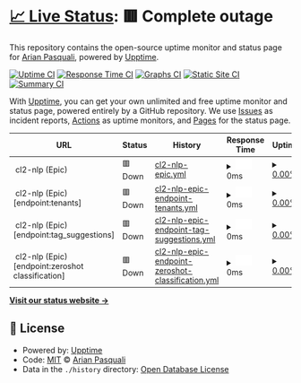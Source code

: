 # [📈 Live Status](https://arianpasquali.github.io/upptime-monitor-example): <!--live status--> **🟥 Complete outage**

This repository contains the open-source uptime monitor and status page for [Arian Pasquali](https://arianpasquali.github.io/upptime-monitor-example), powered by [Upptime](https://github.com/upptime/upptime).

[![Uptime CI](https://github.com/arianpasquali/upptime-monitor-example/workflows/Uptime%20CI/badge.svg)](https://github.com/arianpasquali/upptime-monitor-example/actions?query=workflow%3A%22Uptime+CI%22)
[![Response Time CI](https://github.com/arianpasquali/upptime-monitor-example/workflows/Response%20Time%20CI/badge.svg)](https://github.com/arianpasquali/upptime-monitor-example/actions?query=workflow%3A%22Response+Time+CI%22)
[![Graphs CI](https://github.com/arianpasquali/upptime-monitor-example/workflows/Graphs%20CI/badge.svg)](https://github.com/arianpasquali/upptime-monitor-example/actions?query=workflow%3A%22Graphs+CI%22)
[![Static Site CI](https://github.com/arianpasquali/upptime-monitor-example/workflows/Static%20Site%20CI/badge.svg)](https://github.com/arianpasquali/upptime-monitor-example/actions?query=workflow%3A%22Static+Site+CI%22)
[![Summary CI](https://github.com/arianpasquali/upptime-monitor-example/workflows/Summary%20CI/badge.svg)](https://github.com/arianpasquali/upptime-monitor-example/actions?query=workflow%3A%22Summary+CI%22)

With [Upptime](https://upptime.js.org), you can get your own unlimited and free uptime monitor and status page, powered entirely by a GitHub repository. We use [Issues](https://github.com/arianpasquali/upptime-monitor-example/issues) as incident reports, [Actions](https://github.com/arianpasquali/upptime-monitor-example/actions) as uptime monitors, and [Pages](https://arianpasquali.github.io/upptime-monitor-example) for the status page.

<!--start: status pages-->
<!-- This summary is generated by Upptime (https://github.com/upptime/upptime) -->
<!-- Do not edit this manually, your changes will be overwritten -->
<!-- prettier-ignore -->
| URL | Status | History | Response Time | Uptime |
| --- | ------ | ------- | ------------- | ------ |
| <img alt="" src="https://favicons.githubusercontent.com/null" height="13"> cl2-nlp (Epic) | 🟥 Down | [cl2-nlp-epic.yml](https://github.com/arianpasquali/upptime-monitor-example/commits/HEAD/history/cl2-nlp-epic.yml) | <details><summary><img alt="Response time graph" src="./graphs/cl2-nlp-epic/response-time-week.png" height="20"> 0ms</summary><br><a href="https://arianpasquali.github.io/upptime-monitor-example/history/cl2-nlp-epic"><img alt="Response time 239" src="https://img.shields.io/endpoint?url=https%3A%2F%2Fraw.githubusercontent.com%2Farianpasquali%2Fupptime-monitor-example%2FHEAD%2Fapi%2Fcl2-nlp-epic%2Fresponse-time.json"></a><br><a href="https://arianpasquali.github.io/upptime-monitor-example/history/cl2-nlp-epic"><img alt="24-hour response time 0" src="https://img.shields.io/endpoint?url=https%3A%2F%2Fraw.githubusercontent.com%2Farianpasquali%2Fupptime-monitor-example%2FHEAD%2Fapi%2Fcl2-nlp-epic%2Fresponse-time-day.json"></a><br><a href="https://arianpasquali.github.io/upptime-monitor-example/history/cl2-nlp-epic"><img alt="7-day response time 0" src="https://img.shields.io/endpoint?url=https%3A%2F%2Fraw.githubusercontent.com%2Farianpasquali%2Fupptime-monitor-example%2FHEAD%2Fapi%2Fcl2-nlp-epic%2Fresponse-time-week.json"></a><br><a href="https://arianpasquali.github.io/upptime-monitor-example/history/cl2-nlp-epic"><img alt="30-day response time 0" src="https://img.shields.io/endpoint?url=https%3A%2F%2Fraw.githubusercontent.com%2Farianpasquali%2Fupptime-monitor-example%2FHEAD%2Fapi%2Fcl2-nlp-epic%2Fresponse-time-month.json"></a><br><a href="https://arianpasquali.github.io/upptime-monitor-example/history/cl2-nlp-epic"><img alt="1-year response time 241" src="https://img.shields.io/endpoint?url=https%3A%2F%2Fraw.githubusercontent.com%2Farianpasquali%2Fupptime-monitor-example%2FHEAD%2Fapi%2Fcl2-nlp-epic%2Fresponse-time-year.json"></a></details> | <details><summary><a href="https://arianpasquali.github.io/upptime-monitor-example/history/cl2-nlp-epic">0.00%</a></summary><a href="https://arianpasquali.github.io/upptime-monitor-example/history/cl2-nlp-epic"><img alt="All-time uptime 63.26%" src="https://img.shields.io/endpoint?url=https%3A%2F%2Fraw.githubusercontent.com%2Farianpasquali%2Fupptime-monitor-example%2FHEAD%2Fapi%2Fcl2-nlp-epic%2Fuptime.json"></a><br><a href="https://arianpasquali.github.io/upptime-monitor-example/history/cl2-nlp-epic"><img alt="24-hour uptime 0.00%" src="https://img.shields.io/endpoint?url=https%3A%2F%2Fraw.githubusercontent.com%2Farianpasquali%2Fupptime-monitor-example%2FHEAD%2Fapi%2Fcl2-nlp-epic%2Fuptime-day.json"></a><br><a href="https://arianpasquali.github.io/upptime-monitor-example/history/cl2-nlp-epic"><img alt="7-day uptime 0.00%" src="https://img.shields.io/endpoint?url=https%3A%2F%2Fraw.githubusercontent.com%2Farianpasquali%2Fupptime-monitor-example%2FHEAD%2Fapi%2Fcl2-nlp-epic%2Fuptime-week.json"></a><br><a href="https://arianpasquali.github.io/upptime-monitor-example/history/cl2-nlp-epic"><img alt="30-day uptime 0.00%" src="https://img.shields.io/endpoint?url=https%3A%2F%2Fraw.githubusercontent.com%2Farianpasquali%2Fupptime-monitor-example%2FHEAD%2Fapi%2Fcl2-nlp-epic%2Fuptime-month.json"></a><br><a href="https://arianpasquali.github.io/upptime-monitor-example/history/cl2-nlp-epic"><img alt="1-year uptime 59.81%" src="https://img.shields.io/endpoint?url=https%3A%2F%2Fraw.githubusercontent.com%2Farianpasquali%2Fupptime-monitor-example%2FHEAD%2Fapi%2Fcl2-nlp-epic%2Fuptime-year.json"></a></details>
| <img alt="" src="https://favicons.githubusercontent.com/null" height="13"> cl2-nlp (Epic) [endpoint:tenants] | 🟥 Down | [cl2-nlp-epic-endpoint-tenants.yml](https://github.com/arianpasquali/upptime-monitor-example/commits/HEAD/history/cl2-nlp-epic-endpoint-tenants.yml) | <details><summary><img alt="Response time graph" src="./graphs/cl2-nlp-epic-endpoint-tenants/response-time-week.png" height="20"> 0ms</summary><br><a href="https://arianpasquali.github.io/upptime-monitor-example/history/cl2-nlp-epic-endpoint-tenants"><img alt="Response time 281" src="https://img.shields.io/endpoint?url=https%3A%2F%2Fraw.githubusercontent.com%2Farianpasquali%2Fupptime-monitor-example%2FHEAD%2Fapi%2Fcl2-nlp-epic-endpoint-tenants%2Fresponse-time.json"></a><br><a href="https://arianpasquali.github.io/upptime-monitor-example/history/cl2-nlp-epic-endpoint-tenants"><img alt="24-hour response time 0" src="https://img.shields.io/endpoint?url=https%3A%2F%2Fraw.githubusercontent.com%2Farianpasquali%2Fupptime-monitor-example%2FHEAD%2Fapi%2Fcl2-nlp-epic-endpoint-tenants%2Fresponse-time-day.json"></a><br><a href="https://arianpasquali.github.io/upptime-monitor-example/history/cl2-nlp-epic-endpoint-tenants"><img alt="7-day response time 0" src="https://img.shields.io/endpoint?url=https%3A%2F%2Fraw.githubusercontent.com%2Farianpasquali%2Fupptime-monitor-example%2FHEAD%2Fapi%2Fcl2-nlp-epic-endpoint-tenants%2Fresponse-time-week.json"></a><br><a href="https://arianpasquali.github.io/upptime-monitor-example/history/cl2-nlp-epic-endpoint-tenants"><img alt="30-day response time 0" src="https://img.shields.io/endpoint?url=https%3A%2F%2Fraw.githubusercontent.com%2Farianpasquali%2Fupptime-monitor-example%2FHEAD%2Fapi%2Fcl2-nlp-epic-endpoint-tenants%2Fresponse-time-month.json"></a><br><a href="https://arianpasquali.github.io/upptime-monitor-example/history/cl2-nlp-epic-endpoint-tenants"><img alt="1-year response time 284" src="https://img.shields.io/endpoint?url=https%3A%2F%2Fraw.githubusercontent.com%2Farianpasquali%2Fupptime-monitor-example%2FHEAD%2Fapi%2Fcl2-nlp-epic-endpoint-tenants%2Fresponse-time-year.json"></a></details> | <details><summary><a href="https://arianpasquali.github.io/upptime-monitor-example/history/cl2-nlp-epic-endpoint-tenants">0.00%</a></summary><a href="https://arianpasquali.github.io/upptime-monitor-example/history/cl2-nlp-epic-endpoint-tenants"><img alt="All-time uptime 63.25%" src="https://img.shields.io/endpoint?url=https%3A%2F%2Fraw.githubusercontent.com%2Farianpasquali%2Fupptime-monitor-example%2FHEAD%2Fapi%2Fcl2-nlp-epic-endpoint-tenants%2Fuptime.json"></a><br><a href="https://arianpasquali.github.io/upptime-monitor-example/history/cl2-nlp-epic-endpoint-tenants"><img alt="24-hour uptime 0.00%" src="https://img.shields.io/endpoint?url=https%3A%2F%2Fraw.githubusercontent.com%2Farianpasquali%2Fupptime-monitor-example%2FHEAD%2Fapi%2Fcl2-nlp-epic-endpoint-tenants%2Fuptime-day.json"></a><br><a href="https://arianpasquali.github.io/upptime-monitor-example/history/cl2-nlp-epic-endpoint-tenants"><img alt="7-day uptime 0.00%" src="https://img.shields.io/endpoint?url=https%3A%2F%2Fraw.githubusercontent.com%2Farianpasquali%2Fupptime-monitor-example%2FHEAD%2Fapi%2Fcl2-nlp-epic-endpoint-tenants%2Fuptime-week.json"></a><br><a href="https://arianpasquali.github.io/upptime-monitor-example/history/cl2-nlp-epic-endpoint-tenants"><img alt="30-day uptime 0.00%" src="https://img.shields.io/endpoint?url=https%3A%2F%2Fraw.githubusercontent.com%2Farianpasquali%2Fupptime-monitor-example%2FHEAD%2Fapi%2Fcl2-nlp-epic-endpoint-tenants%2Fuptime-month.json"></a><br><a href="https://arianpasquali.github.io/upptime-monitor-example/history/cl2-nlp-epic-endpoint-tenants"><img alt="1-year uptime 59.80%" src="https://img.shields.io/endpoint?url=https%3A%2F%2Fraw.githubusercontent.com%2Farianpasquali%2Fupptime-monitor-example%2FHEAD%2Fapi%2Fcl2-nlp-epic-endpoint-tenants%2Fuptime-year.json"></a></details>
| <img alt="" src="https://favicons.githubusercontent.com/null" height="13"> cl2-nlp (Epic) [endpoint:tag_suggestions] | 🟥 Down | [cl2-nlp-epic-endpoint-tag-suggestions.yml](https://github.com/arianpasquali/upptime-monitor-example/commits/HEAD/history/cl2-nlp-epic-endpoint-tag-suggestions.yml) | <details><summary><img alt="Response time graph" src="./graphs/cl2-nlp-epic-endpoint-tag-suggestions/response-time-week.png" height="20"> 0ms</summary><br><a href="https://arianpasquali.github.io/upptime-monitor-example/history/cl2-nlp-epic-endpoint-tag-suggestions"><img alt="Response time 261" src="https://img.shields.io/endpoint?url=https%3A%2F%2Fraw.githubusercontent.com%2Farianpasquali%2Fupptime-monitor-example%2FHEAD%2Fapi%2Fcl2-nlp-epic-endpoint-tag-suggestions%2Fresponse-time.json"></a><br><a href="https://arianpasquali.github.io/upptime-monitor-example/history/cl2-nlp-epic-endpoint-tag-suggestions"><img alt="24-hour response time 0" src="https://img.shields.io/endpoint?url=https%3A%2F%2Fraw.githubusercontent.com%2Farianpasquali%2Fupptime-monitor-example%2FHEAD%2Fapi%2Fcl2-nlp-epic-endpoint-tag-suggestions%2Fresponse-time-day.json"></a><br><a href="https://arianpasquali.github.io/upptime-monitor-example/history/cl2-nlp-epic-endpoint-tag-suggestions"><img alt="7-day response time 0" src="https://img.shields.io/endpoint?url=https%3A%2F%2Fraw.githubusercontent.com%2Farianpasquali%2Fupptime-monitor-example%2FHEAD%2Fapi%2Fcl2-nlp-epic-endpoint-tag-suggestions%2Fresponse-time-week.json"></a><br><a href="https://arianpasquali.github.io/upptime-monitor-example/history/cl2-nlp-epic-endpoint-tag-suggestions"><img alt="30-day response time 0" src="https://img.shields.io/endpoint?url=https%3A%2F%2Fraw.githubusercontent.com%2Farianpasquali%2Fupptime-monitor-example%2FHEAD%2Fapi%2Fcl2-nlp-epic-endpoint-tag-suggestions%2Fresponse-time-month.json"></a><br><a href="https://arianpasquali.github.io/upptime-monitor-example/history/cl2-nlp-epic-endpoint-tag-suggestions"><img alt="1-year response time 260" src="https://img.shields.io/endpoint?url=https%3A%2F%2Fraw.githubusercontent.com%2Farianpasquali%2Fupptime-monitor-example%2FHEAD%2Fapi%2Fcl2-nlp-epic-endpoint-tag-suggestions%2Fresponse-time-year.json"></a></details> | <details><summary><a href="https://arianpasquali.github.io/upptime-monitor-example/history/cl2-nlp-epic-endpoint-tag-suggestions">0.00%</a></summary><a href="https://arianpasquali.github.io/upptime-monitor-example/history/cl2-nlp-epic-endpoint-tag-suggestions"><img alt="All-time uptime 63.25%" src="https://img.shields.io/endpoint?url=https%3A%2F%2Fraw.githubusercontent.com%2Farianpasquali%2Fupptime-monitor-example%2FHEAD%2Fapi%2Fcl2-nlp-epic-endpoint-tag-suggestions%2Fuptime.json"></a><br><a href="https://arianpasquali.github.io/upptime-monitor-example/history/cl2-nlp-epic-endpoint-tag-suggestions"><img alt="24-hour uptime 0.00%" src="https://img.shields.io/endpoint?url=https%3A%2F%2Fraw.githubusercontent.com%2Farianpasquali%2Fupptime-monitor-example%2FHEAD%2Fapi%2Fcl2-nlp-epic-endpoint-tag-suggestions%2Fuptime-day.json"></a><br><a href="https://arianpasquali.github.io/upptime-monitor-example/history/cl2-nlp-epic-endpoint-tag-suggestions"><img alt="7-day uptime 0.00%" src="https://img.shields.io/endpoint?url=https%3A%2F%2Fraw.githubusercontent.com%2Farianpasquali%2Fupptime-monitor-example%2FHEAD%2Fapi%2Fcl2-nlp-epic-endpoint-tag-suggestions%2Fuptime-week.json"></a><br><a href="https://arianpasquali.github.io/upptime-monitor-example/history/cl2-nlp-epic-endpoint-tag-suggestions"><img alt="30-day uptime 0.00%" src="https://img.shields.io/endpoint?url=https%3A%2F%2Fraw.githubusercontent.com%2Farianpasquali%2Fupptime-monitor-example%2FHEAD%2Fapi%2Fcl2-nlp-epic-endpoint-tag-suggestions%2Fuptime-month.json"></a><br><a href="https://arianpasquali.github.io/upptime-monitor-example/history/cl2-nlp-epic-endpoint-tag-suggestions"><img alt="1-year uptime 59.80%" src="https://img.shields.io/endpoint?url=https%3A%2F%2Fraw.githubusercontent.com%2Farianpasquali%2Fupptime-monitor-example%2FHEAD%2Fapi%2Fcl2-nlp-epic-endpoint-tag-suggestions%2Fuptime-year.json"></a></details>
| <img alt="" src="https://favicons.githubusercontent.com/null" height="13"> cl2-nlp (Epic) [endpoint:zeroshot classification] | 🟥 Down | [cl2-nlp-epic-endpoint-zeroshot-classification.yml](https://github.com/arianpasquali/upptime-monitor-example/commits/HEAD/history/cl2-nlp-epic-endpoint-zeroshot-classification.yml) | <details><summary><img alt="Response time graph" src="./graphs/cl2-nlp-epic-endpoint-zeroshot-classification/response-time-week.png" height="20"> 0ms</summary><br><a href="https://arianpasquali.github.io/upptime-monitor-example/history/cl2-nlp-epic-endpoint-zeroshot-classification"><img alt="Response time 245" src="https://img.shields.io/endpoint?url=https%3A%2F%2Fraw.githubusercontent.com%2Farianpasquali%2Fupptime-monitor-example%2FHEAD%2Fapi%2Fcl2-nlp-epic-endpoint-zeroshot-classification%2Fresponse-time.json"></a><br><a href="https://arianpasquali.github.io/upptime-monitor-example/history/cl2-nlp-epic-endpoint-zeroshot-classification"><img alt="24-hour response time 0" src="https://img.shields.io/endpoint?url=https%3A%2F%2Fraw.githubusercontent.com%2Farianpasquali%2Fupptime-monitor-example%2FHEAD%2Fapi%2Fcl2-nlp-epic-endpoint-zeroshot-classification%2Fresponse-time-day.json"></a><br><a href="https://arianpasquali.github.io/upptime-monitor-example/history/cl2-nlp-epic-endpoint-zeroshot-classification"><img alt="7-day response time 0" src="https://img.shields.io/endpoint?url=https%3A%2F%2Fraw.githubusercontent.com%2Farianpasquali%2Fupptime-monitor-example%2FHEAD%2Fapi%2Fcl2-nlp-epic-endpoint-zeroshot-classification%2Fresponse-time-week.json"></a><br><a href="https://arianpasquali.github.io/upptime-monitor-example/history/cl2-nlp-epic-endpoint-zeroshot-classification"><img alt="30-day response time 0" src="https://img.shields.io/endpoint?url=https%3A%2F%2Fraw.githubusercontent.com%2Farianpasquali%2Fupptime-monitor-example%2FHEAD%2Fapi%2Fcl2-nlp-epic-endpoint-zeroshot-classification%2Fresponse-time-month.json"></a><br><a href="https://arianpasquali.github.io/upptime-monitor-example/history/cl2-nlp-epic-endpoint-zeroshot-classification"><img alt="1-year response time 245" src="https://img.shields.io/endpoint?url=https%3A%2F%2Fraw.githubusercontent.com%2Farianpasquali%2Fupptime-monitor-example%2FHEAD%2Fapi%2Fcl2-nlp-epic-endpoint-zeroshot-classification%2Fresponse-time-year.json"></a></details> | <details><summary><a href="https://arianpasquali.github.io/upptime-monitor-example/history/cl2-nlp-epic-endpoint-zeroshot-classification">0.00%</a></summary><a href="https://arianpasquali.github.io/upptime-monitor-example/history/cl2-nlp-epic-endpoint-zeroshot-classification"><img alt="All-time uptime 36.79%" src="https://img.shields.io/endpoint?url=https%3A%2F%2Fraw.githubusercontent.com%2Farianpasquali%2Fupptime-monitor-example%2FHEAD%2Fapi%2Fcl2-nlp-epic-endpoint-zeroshot-classification%2Fuptime.json"></a><br><a href="https://arianpasquali.github.io/upptime-monitor-example/history/cl2-nlp-epic-endpoint-zeroshot-classification"><img alt="24-hour uptime 0.00%" src="https://img.shields.io/endpoint?url=https%3A%2F%2Fraw.githubusercontent.com%2Farianpasquali%2Fupptime-monitor-example%2FHEAD%2Fapi%2Fcl2-nlp-epic-endpoint-zeroshot-classification%2Fuptime-day.json"></a><br><a href="https://arianpasquali.github.io/upptime-monitor-example/history/cl2-nlp-epic-endpoint-zeroshot-classification"><img alt="7-day uptime 0.00%" src="https://img.shields.io/endpoint?url=https%3A%2F%2Fraw.githubusercontent.com%2Farianpasquali%2Fupptime-monitor-example%2FHEAD%2Fapi%2Fcl2-nlp-epic-endpoint-zeroshot-classification%2Fuptime-week.json"></a><br><a href="https://arianpasquali.github.io/upptime-monitor-example/history/cl2-nlp-epic-endpoint-zeroshot-classification"><img alt="30-day uptime 0.00%" src="https://img.shields.io/endpoint?url=https%3A%2F%2Fraw.githubusercontent.com%2Farianpasquali%2Fupptime-monitor-example%2FHEAD%2Fapi%2Fcl2-nlp-epic-endpoint-zeroshot-classification%2Fuptime-month.json"></a><br><a href="https://arianpasquali.github.io/upptime-monitor-example/history/cl2-nlp-epic-endpoint-zeroshot-classification"><img alt="1-year uptime 30.85%" src="https://img.shields.io/endpoint?url=https%3A%2F%2Fraw.githubusercontent.com%2Farianpasquali%2Fupptime-monitor-example%2FHEAD%2Fapi%2Fcl2-nlp-epic-endpoint-zeroshot-classification%2Fuptime-year.json"></a></details>

<!--end: status pages-->

[**Visit our status website →**](https://arianpasquali.github.io/upptime-monitor-example)

## 📄 License

- Powered by: [Upptime](https://github.com/upptime/upptime)
- Code: [MIT](./LICENSE) © [Arian Pasquali](https://arianpasquali.github.io/upptime-monitor-example)
- Data in the `./history` directory: [Open Database License](https://opendatacommons.org/licenses/odbl/1-0/)
